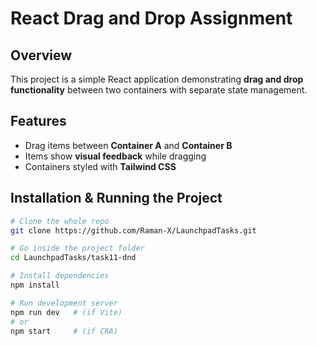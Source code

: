 # React Drag and Drop Assignment

## Overview

This project is a simple React application demonstrating **drag and drop functionality** between two containers with separate state management.

## Features

- Drag items between **Container A** and **Container B**
- Items show **visual feedback** while dragging
- Containers styled with **Tailwind CSS**

## Installation & Running the Project

```bash
# Clone the whole repo
git clone https://github.com/Raman-X/LaunchpadTasks.git

# Go inside the project folder
cd LaunchpadTasks/task11-dnd

# Install dependencies
npm install

# Run development server
npm run dev   # (if Vite)
# or
npm start     # (if CRA)

```
